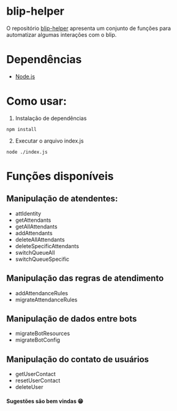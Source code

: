 # blip-helper
O repositório [blip-helper](https://github.com/ClaraMarques/blip-helper) apresenta um conjunto de funções para automatizar algumas interações com o blip.
# Dependências
- [Node.js](https://nodejs.org/en/)

# Como usar:
1. Instalação de dependências  
```
npm install
```
2. Executar o arquivo index.js
```
node ./index.js
```

# Funções disponíveis

## Manipulação de atendentes:
- attIdentity
- getAttendants 
- getAllAttendants
- addAttendants
- deleteAllAttendants
- deleteSpecificAttendants
- switchQueueAll
- switchQueueSpecific

## Manipulação das regras de atendimento
- addAttendanceRules
- migrateAttendanceRules

## Manipulação de dados entre bots
- migrateBotResources
- migrateBotConfig

## Manipulação do contato de usuários
- getUserContact
- resetUserContact
- deleteUser



#### Sugestões são bem vindas 😁
